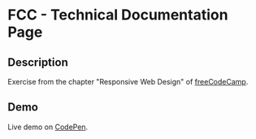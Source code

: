 # FCC - Technical Documentation Page
## Description
Exercise from the chapter "Responsive Web Design" of [freeCodeCamp](https://www.freecodecamp.org/learn/responsive-web-design/responsive-web-design-projects/build-a-technical-documentation-page).
## Demo
Live demo on [CodePen](https://codepen.io/floriandauw/full/GRrwxKK).
